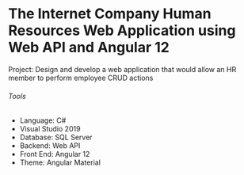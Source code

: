 # The Internet Company Human Resources Web Application using Web API and Angular 12

Project: Design and develop a web application that would allow an HR member to perform employee CRUD actions 

###### Tools
- Language: C#
- Visual Studio 2019
- Database: SQL Server
- Backend: Web API
- Front End: Angular 12
- Theme: Angular Material
